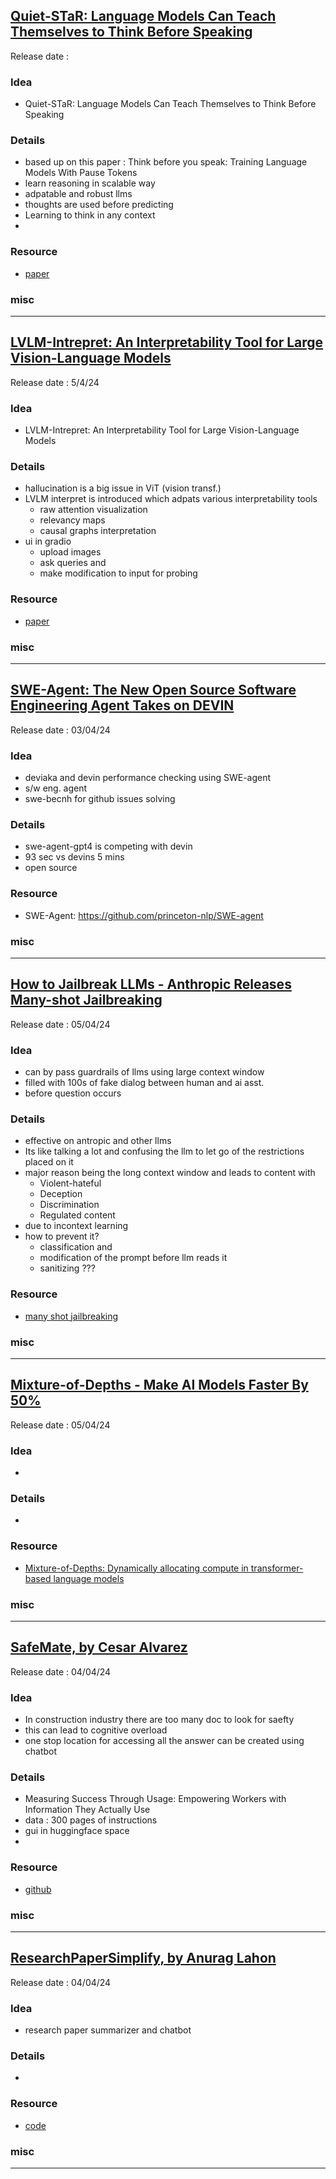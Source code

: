 ## [Quiet-STaR: Language Models Can Teach Themselves to Think Before Speaking](https://youtu.be/I78o3_lxXaQ)
Release date : 
### Idea
- Quiet-STaR: Language Models Can Teach Themselves to Think Before Speaking

### Details
- based up on this paper : Think before you speak: Training Language Models With Pause Tokens
- learn reasoning in scalable way
- adpatable and robust llms
- thoughts are used before predicting
- Learning to think in any context
- 

### Resource
- [paper](https://arxiv.org/pdf/2403.09629.pdf)

### misc
 
---
## [LVLM-Intrepret: An Interpretability Tool for Large Vision-Language Models](https://youtu.be/7Ti1G4CXB2A)
Release date : 5/4/24
### Idea
- LVLM-Intrepret: An Interpretability Tool for Large Vision-Language Models

### Details
- hallucination is a big issue in ViT (vision transf.)
- LVLM interpret is introduced which adpats various interpretability tools
    - raw attention visualization
    - relevancy maps
    - causal graphs interpretation
- ui in gradio
    - upload images
    - ask queries and 
    - make modification to input for probing


### Resource
- [paper](https://arxiv.org/abs//2404.03118)

### misc
 
---
## [SWE-Agent: The New Open Source Software Engineering Agent Takes on DEVIN](https://youtu.be/nrW__jof8pg)
Release date : 03/04/24
### Idea
- deviaka and devin performance checking using SWE-agent
- s/w eng. agent
- swe-becnh for github issues solving 

### Details
- swe-agent-gpt4 is competing with devin
- 93 sec vs devins 5 mins
- open source

### Resource
- SWE-Agent: https://github.com/princeton-nlp/SWE-agent

### misc
 
---
## [How to Jailbreak LLMs - Anthropic Releases Many-shot Jailbreaking](https://youtu.be/VLZKJAyds0o)
Release date : 05/04/24
### Idea
- can by pass guardrails of llms using large context window
- filled with 100s of fake dialog between human and ai asst.
- before question occurs

### Details
- effective on antropic and other llms
- Its like talking a lot and confusing the llm to let go of the restrictions placed on it
- major reason being the long context window and leads to content with
    - Violent-hateful
    - Deception
    - Discrimination
    - Regulated content
- due to incontext learning
- how to prevent it?
    - classification and 
    - modification of the prompt before llm reads it
    - sanitizing ???

### Resource
- [many shot jailbreaking](https://cdn.sanity.io/files/4zrzovbb/website/af5633c94ed2beb282f6a53c595eb437e8e7b630.pdf)

### misc
 
---
## [Mixture-of-Depths - Make AI Models Faster By 50%](https://youtu.be/fjxW4Q_jUdU)
Release date : 05/04/24
### Idea
- 

### Details
- 

### Resource
- [Mixture-of-Depths: Dynamically allocating compute in transformer-based language models](https://arxiv.org/pdf/2404.02258)

### misc
 
---
## [SafeMate, by Cesar Alvarez](https://youtu.be/y-v-1eBltmI)
Release date : 04/04/24
### Idea
- In construction industry there are too many doc to look for saefty
- this can lead to cognitive overload
- one stop location for accessing all the answer can be created using chatbot

### Details
- Measuring Success Through Usage: Empowering Workers with Information They Actually Use
- data : 300 pages of instructions
- gui in huggingface space
- 

### Resource
- [github](https://github.com/cga-telice/mlops-course/tree/main/SafeMate)

### misc
 
---
## [ResearchPaperSimplify, by Anurag Lahon](https://youtu.be/CcHaGlPt_kA)
Release date : 04/04/24
### Idea
- research paper summarizer and chatbot

### Details
- 

### Resource
- [code](https://github.com/anuraglahon16/ResearchPaperSimplify/blob/main/rag_utils.py)

### misc
 
---
